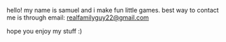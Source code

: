 hello!
my name is samuel and i make fun little games.
best way to contact me is through email: realfamilyguy22@gmail.com

hope you enjoy my stuff :)
